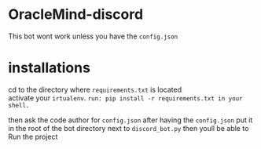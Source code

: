 # OracleMind-discord
This bot wont work unless you have the `config.json`

# installations 
cd to the directory where `requirements.txt` is located
<br>
activate your `irtualenv`.
`run: pip install -r requirements.txt in your shell.`

then ask the code author for `config.json`
after having the `config.json` put it in the root of the bot directory next to `discord_bot.py`
then youll be able to Run the project
